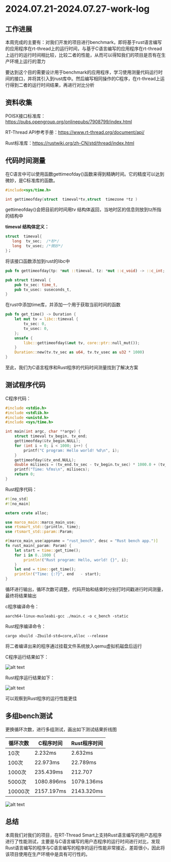 # 2024.07.21-2024.07.27-work-log

## 工作进展

本周完成的主要有：对我们开发的项目进行benchmark，即将基于rust语言编写的应用程序在rt-thread上的运行时间，与基于C语言编写的应用程序在rt-thread上运行的运行时间相比较，比较二者的性能，从而可以得知我们的项目是否有在生产环境上运行的潜力

要达到这个目的需要设计用于benchmark的应用程序，学习使用测量代码运行时间的接口，并将其引入到rust库中。然后编写相同操作的C程序，在rt-thread上运行得到二者的运行时间结果，再进行对比分析

## 资料收集

POISX接口标准库：https://pubs.opengroup.org/onlinepubs/7908799/index.html

RT-Thread API参考手册：https://www.rt-thread.org/document/api/

Rust标准库：https://rustwiki.org/zh-CN/std/thread/index.html

## 代码时间测量

在C语言中可以使用函数gettimeofday()函数来得到精确时间。它的精度可以达到微妙，是C标准库的函数。

```c
#include<sys/time.h>

int gettimeofday(struct  timeval*tv,struct  timezone *tz )
```

gettimeofday()会把目前的时间用tv 结构体返回，当地时区的信息则放到tz所指的结构中

**timeval 结构体定义：**

```c
struct  timeval{
   long  tv_sec;  /*秒*/
   long  tv_usec; /*微妙*/
}；
```

将该接口函数添加到rust的libc中

```rust
pub fn gettimeofday(tp: *mut ::timeval, tz: *mut ::c_void) -> ::c_int;
```

```rust
pub struct timeval {
    pub tv_sec: time_t,
    pub tv_usec: suseconds_t,
}
```

在rust中添加time库，并添加一个用于获取当前时间的函数

```rust
pub fn get_time() -> Duration {
    let mut tv = libc::timeval {
        tv_sec: 0,
        tv_usec: 0,
    };
    unsafe {
        libc::gettimeofday(&mut tv, core::ptr::null_mut());
    }
    Duration::new(tv.tv_sec as u64, tv.tv_usec as u32 * 1000)
}
```

至此，我们为C语言程序和Rust程序的代码时间测量找到了解决方案

## 测试程序代码

C程序代码：

```c
#include <stdio.h>
#include <stdlib.h>
#include <unistd.h>
#include <sys/time.h>

int main(int argc, char **argv) {
    struct timeval tv_begin, tv_end;
    gettimeofday(&tv_begin,NULL);
    for (int i = 0; i < 1000; i++) {
        printf("C program: Hello world! %d\n", i);
    }
    gettimeofday(&tv_end,NULL);
    double milisecs = (tv_end.tv_sec - tv_begin.tv_sec) * 1000.0 + (tv_end.tv_usec - tv_begin.tv_usec) / 1000.0;
    printf("Time: %fms\n", milisecs);
    return 0;
}
```

Rust程序代码：

```rust
#![no_std]
#![no_main]

extern crate alloc;

use marco_main::marco_main_use;
use rtsmart_std::{println, time};
use rtsmart_std::param::Param;

#[marco_main_use(appname = "rust_bench", desc = "Rust bench app.")]
fn rust_main(_param: Param) {
    let start = time::get_time();
    for i in 0..1000 {
        println!("Rust program: Hello, world! {}", i);
    }
    let end = time::get_time();
    println!("Time: {:?}", end   - start);
}
```

循环进行输出，循环次数可调整，代码开始和结束时分别打时间戳进行时间测量，最终将结果输出

c程序编译命令：

```shell
aarch64-linux-musleabi-gcc ./main.c -o c_bench -static
```

Rust程序编译命令：

```shell
cargo xbuild -Zbuild-std=core,alloc --release
```

将二者编译出来的程序通过挂载文件系统放入qemu虚拟机磁盘后运行

C程序运行结果如下：

![alt text](../img/2024.07.21-2024.07.27-work-log/c_result.png)

Rust程序运行结果如下：

![alt text](../img/2024.07.21-2024.07.27-work-log/rust_result.png)

可以观察到Rust程序的运行性能更佳

## 多组bench测试

更换循环次数，进行多组测试，画出如下测试结果折线图

| 循环次数 | C程序时间  | Rust程序时间 |
| -------- | ---------- | ------------ |
| 10次     | 2.232ms    | 2.632ms      |
| 100次    | 22.973ms   | 22.789ms     |
| 1000次   | 235.439ms  | 212.707      |
| 5000次   | 1080.896ms | 1079.136ms   |
| 10000次  | 2157.197ms | 2143.320ms   |

![alt text](../img/2024.07.21-2024.07.27-work-log/bench.png)

## 总结

本周我们对我们的项目，在RT-Thread Smart上支持Rust语言编写的用户态程序进行了性能测试，主要是与C语言编写的用户态程序的运行时间进行对比，发现Rust语言编写的程序与C语言编写的程序的运行性能非常接近，差距很小，因此将该项目使用在生产环境中是具有可行性的。
